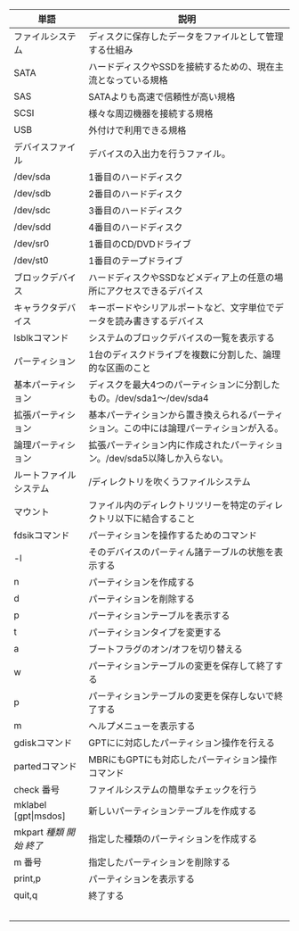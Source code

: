 
| 単語                   | 説明                                           |
| -------------------- | -------------------------------------------- |
| ファイルシステム             | ディスクに保存したデータをファイルとして管理する仕組み                  |
| SATA                 | ハードディスクやSSDを接続するための、現在主流となっている規格             |
| SAS                  | SATAよりも高速で信頼性が高い規格                           |
| SCSI                 | 様々な周辺機器を接続する規格                               |
| USB                  | 外付けで利用できる規格                                  |
| デバイスファイル             | デバイスの入出力を行うファイル。                             |
| /dev/sda             | 1番目のハードディスク                                  |
| /dev/sdb             | 2番目のハードディスク                                  |
| /dev/sdc             | 3番目のハードディスク                                  |
| /dev/sdd             | 4番目のハードディスク                                  |
| /dev/sr0             | 1番目のCD/DVDドライブ                               |
| /dev/st0             | 1番目のテープドライブ                                  |
| ブロックデバイス             | ハードディスクやSSDなどメディア上の任意の場所にアクセスできるデバイス         |
| キャラクタデバイス            | キーボードやシリアルポートなど、文字単位でデータを読み書きするデバイス          |
| lsblkコマンド            | システムのブロックデバイスの一覧を表示する                        |
| パーティション              | 1台のディスクドライブを複数に分割した、論理的な区画のこと                |
| 基本パーティション            | ディスクを最大4つのパーティションに分割したもの。/dev/sda1〜/dev/sda4 |
| 拡張パーティション            | 基本パーティションから置き換えられるパーティション。この中には論理パーティションが入る。 |
| 論理パーティション            | 拡張パーティション内に作成されたパーティション。/dev/sda5以降しか入らない。   |
| ルートファイルシステム          | /ディレクトリを吹くうファイルシステム                          |
| マウント                 | ファイル内のディレクトリツリーを特定のディレクトリ以下に結合すること           |
| fdsikコマンド            | パーティションを操作するためのコマンド                          |
| -l                   | そのデバイスのパーティん諸テーブルの状態を表示する                    |
| n                    | パーティションを作成する                                 |
| d                    | パーティションを削除する                                 |
| p                    | パーティションテーブルを表示する                             |
| t                    | パーティションタイプを変更する                              |
| a                    | ブートフラグのオン/オフを切り替える                           |
| w                    | パーティションテーブルの変更を保存して終了する                      |
| p                    | パーティションテーブルの変更を保存しないで終了する                    |
| m                    | ヘルプメニューを表示する                                 |
| gdiskコマンド            | GPTにに対応したパーティション操作を行える                       |
| partedコマンド           | MBRにもGPTにも対応したパーティション操作コマンド                  |
| check 番号             | ファイルシステムの簡単なチェックを行う                          |
| mklabel [gpt\|msdos] | 新しいパーティションテーブルを作成する                          |
| mkpart *種類 開始 終了*    | 指定した種類のパーティションを作成する                          |
| m 番号                 | 指定したパーティションを削除する                             |
| print,p              | パーティションを表示する                                 |
| quit,q               | 終了する                                         |
|                      |                                              |
|                      |                                              |
|                      |                                              |
|                      |                                              |
|                      |                                              |
